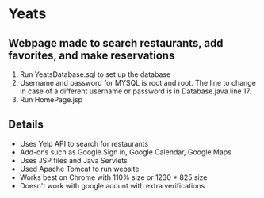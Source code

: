 # Yeats

## Webpage made to search restaurants, add favorites, and make reservations

1. Run YeatsDatabase.sql to set up the database
2. Username and password for MYSQL is root and root. The line to change in case of a different username or password is in Database.java line 17. 
3. Run HomePage.jsp

## Details

- Uses Yelp API to search for restaurants
- Add-ons such as Google Sign in, Google Calendar, Google Maps
- Uses JSP files and Java Servlets
- Used Apache Tomcat to run website
- Works best on Chrome with 110% size or 1230 * 825 size
- Doesn't work with google acount with extra verifications